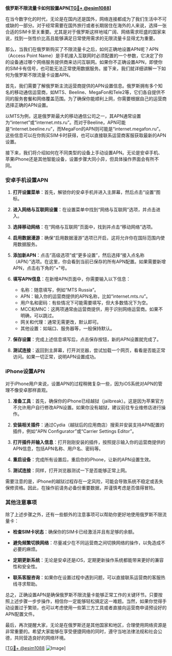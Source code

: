 **俄罗斯不限流量卡如何設置APN[[TG💪+ @esim1088](https://t.me/s/esim1088)]**

在当今数字化的时代，无论是在国内还是国外，网络连接都成为了我们生活中不可或缺的一部分。对于经常需要在国外旅行或者长期居住在海外的人来说，选择一张合适的SIM卡至关重要。尤其是对于俄罗斯这样地域广阔、网络需求旺盛的国家来说，找到一张性价比高且能够满足日常使用需求的无限流量卡显得尤为重要。

那么，当我们在俄罗斯购买了不限流量卡之后，如何正确地设置APN呢？APN（Access Point Name）是手机接入互联网时必须配置的一个参数，它决定了你的设备通过哪个网络服务提供商来访问互联网。如果你不正确设置APN，即使你的SIM卡有信号，也可能无法正常使用数据服务。接下来，我们就详细讲解一下如何为俄罗斯不限流量卡设置APN。

首先，我们需要了解俄罗斯主流运营商提供的APN设置信息。俄罗斯拥有多个知名的移动通信运营商，如MTS、Beeline、MegaFon和Tele2等，它们各自提供不同的服务套餐和网络覆盖范围。为了确保你能顺利上网，你需要根据自己的运营商选择正确的APN设置。

以MTS为例，这是俄罗斯最大的移动通信公司之一，其APN通常设置为“internet”或“internet.mts.ru”。而对于Beeline，APN可能是“internet.beeline.ru”，而MegaFon的APN则可能是“internet.megafon.ru”。这些信息可以在你购买SIM卡时获得，也可以直接联系运营商客服获取最新的APN设置。

接下来，我们将介绍如何在不同类型的设备上手动设置APN。无论是安卓手机、苹果iPhone还是其他智能设备，设置步骤大同小异，但具体操作界面会有所不同。

### 安卓手机设置APN

1. **打开设置菜单**：首先，解锁你的安卓手机并进入主屏幕，然后点击“设置”图标。
   
2. **进入网络与互联网设置**：在设置菜单中找到“网络与互联网”选项，并点击进入。

3. **选择移动网络**：在“网络与互联网”页面中，找到并点击“移动网络”选项。

4. **启用数据漫游**：确保“启用数据漫游”选项已开启，这将允许你在国际范围内使用数据服务。

5. **添加新APN**：点击“高级选项”或“更多设置”，然后选择“接入点名称（APN）”选项。在这里，你会看到当前已保存的所有APN配置。如果需要新增APN，点击右下角的“+”号。

6. **填写APN信息**：在新增APN页面中，你需要输入以下信息：
   - 名称：随意填写，例如“MTS Russia”。
   - APN：输入你的运营商提供的APN名称，比如“internet.mts.ru”。
   - 用户名和密码：有些情况下可能需要填写，但大多数情况下为空。
   - MCC和MNC：这两项通常由运营商提供，用于识别网络运营商。如果不明确，可以跳过。
   - 网关和代理：通常无需更改，默认即可。
   - 其他设置：如端口、服务器等，一般保持默认。

7. **保存设置**：完成上述信息填写后，点击保存按钮，新的APN设置就完成了。

8. **测试连接**：返回到主屏幕，打开浏览器，尝试加载一个网页，看看是否能正常访问。如果一切正常，说明APN设置成功。

### iPhone设置APN

对于iPhone用户来说，设置APN的过程稍微复杂一些，因为iOS系统对APN的管理不像安卓那样直观。

1. **准备工具**：首先，确保你的iPhone已经越狱（jailbreak）。这是因为苹果官方不允许用户自行修改APN设置。如果你没有越狱，建议前往专业维修店进行操作。

2. **安装相关插件**：通过Cydia（越狱后的应用商店）搜索并安装支持APN配置的插件，例如“APN Configurator”或“Carrier Settings Editor”。

3. **打开插件并输入信息**：打开刚刚安装的插件，按照提示输入你的运营商提供的APN信息，包括APN名称、用户名、密码等。

4. **重启设备**：完成所有设置后，重启你的iPhone，让新的APN设置生效。

5. **测试连接**：同样，打开浏览器测试一下是否能够正常上网。

需要注意的是，iPhone的越狱过程存在一定风险，可能会导致系统不稳定或丢失保修资格。因此，在操作前请务必备份重要数据，并谨慎考虑是否值得冒险。

### 其他注意事项

除了上述步骤之外，还有一些额外的注意事项可以帮助你更好地使用俄罗斯不限流量卡：

- **检查SIM卡状态**：确保你的SIM卡已经激活并且有足够的余额。
  
- **避免频繁切换网络**：尽量减少在不同运营商之间切换网络的操作，以免造成不必要的麻烦。

- **定期更新系统**：无论是安卓还是iOS，定期更新操作系统都能带来更好的兼容性和安全性。

- **联系客服咨询**：如果你在设置过程中遇到问题，可以直接联系运营商的客服热线寻求帮助。

总之，正确设置APN是确保俄罗斯不限流量卡能够正常工作的关键环节。只要按照上述步骤一步步操作，相信你一定能够轻松搞定这一难题。当然，如果你觉得手动设置过于繁琐，也可以考虑使用一些第三方工具或者直接向运营商申请预设好的APN配置文件。

最后，再次提醒大家，无论是在俄罗斯还是其他国家和地区，合理使用网络资源是非常重要的。希望大家能够在享受便捷网络的同时，遵守当地法律法规和社会公德，共同营造良好的网络环境。

[[TG💪+ @esim1088](https://t.me/s/esim1088) ![Image](https://i.postimg.cc/4NQfJmqS/Snipaste-2025-05-13-00-14-12.png)]